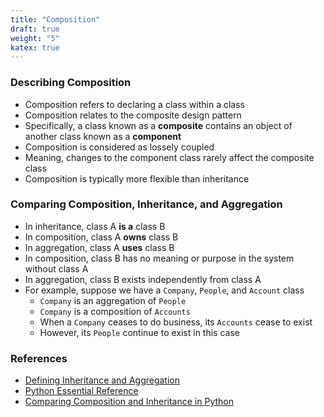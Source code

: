 ```yaml
---
title: "Composition"
draft: true
weight: "5"
katex: true
---
```


### Describing Composition
- Composition refers to declaring a class within a class
- Composition relates to the composite design pattern
- Specifically, a class known as a **composite** contains an object of another class known as a **component**
- Composition is considered as lossely coupled
- Meaning, changes to the component class rarely affect the composite class
- Composition is typically more flexible than inheritance

### Comparing Composition, Inheritance, and Aggregation
- In inheritance, class A **is a** class B
- In composition, class A **owns** class B
- In aggregation, class A **uses** class B
- In composition, class B has no meaning or purpose in the system without class A
- In aggregation, class B exists independently from class A
- For example, suppose we have a `Company`, `People`, and `Account` class
	- `Company` is an aggregation of `People`
	- `Company` is a composition of `Accounts`
	- When a `Company` ceases to do business, its `Accounts` cease to exist
	- However, its `People` continue to exist in this case

### References
- [Defining Inheritance and Aggregation](https://softwareengineering.stackexchange.com/a/61527)
- [Python Essential Reference](http://index-of.co.uk/Python/Python%20Essential%20Reference,%20Fourth%20Edition.pdf)
- [Comparing Composition and Inheritance in Python](https://realpython.com/inheritance-composition-python/)
